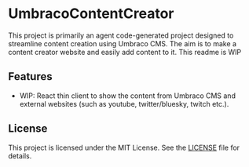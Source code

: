 # UmbracoContentCreator

This project is primarily an agent code-generated project designed to streamline content creation using Umbraco CMS. The aim is to make a content creator website and easily add content to it.
This readme is WIP

## Features

- WIP: React thin client to show the content from Umbraco CMS and external websites (such as youtube, twitter/bluesky, twitch etc.).

## License

This project is licensed under the MIT License. See the [LICENSE](./LICENSE) file for details.
